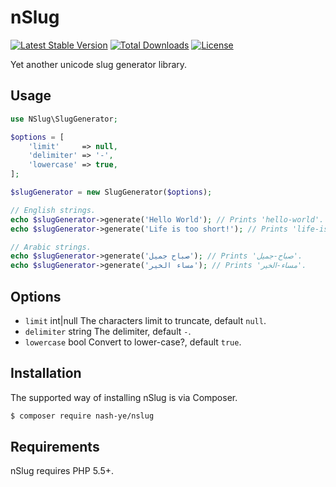 # nSlug

[![Latest Stable Version](https://poser.pugx.org/nash-ye/nslug/v/stable)](https://packagist.org/packages/nash-ye/nslug)
[![Total Downloads](https://poser.pugx.org/nash-ye/nslug/downloads)](https://packagist.org/packages/nash-ye/nslug)
[![License](https://poser.pugx.org/nash-ye/nslug/license)](https://packagist.org/packages/nash-ye/nslug)

Yet another unicode slug generator library.

## Usage
```php
use NSlug\SlugGenerator;

$options = [
    'limit'     => null,
    'delimiter' => '-',
    'lowercase' => true,
];

$slugGenerator = new SlugGenerator($options);

// English strings.
echo $slugGenerator->generate('Hello World'); // Prints 'hello-world'.
echo $slugGenerator->generate('Life is too short!'); // Prints 'life-is-too-short'.

// Arabic strings.
echo $slugGenerator->generate('صباح جميل'); // Prints 'صباح-جميل'.
echo $slugGenerator->generate('مساء الخير'); // Prints 'مساء-الخير'.
```

## Options

- `limit` int|null The characters limit to truncate, default `null`.
- `delimiter` string The delimiter, default `-`.
- `lowercase` bool Convert to lower-case?, default `true`.

## Installation

The supported way of installing nSlug is via Composer.

```sh
$ composer require nash-ye/nslug
```

## Requirements
nSlug requires PHP 5.5+.
